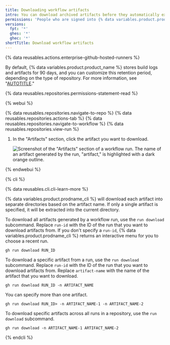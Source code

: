 ```yaml
---
title: Downloading workflow artifacts
intro: You can download archived artifacts before they automatically expire.
permissions: 'People who are signed into {% data variables.product.product_name %} and have read access to a repository can download workflow artifacts.'
versions:
  fpt: '*'
  ghes: '*'
  ghec: '*'
shortTitle: Download workflow artifacts
---
```


{% data reusables.actions.enterprise-github-hosted-runners %}

By default, {% data variables.product.product_name %} stores build logs and artifacts for 90 days, and you can customize this retention period, depending on the type of repository. For more information, see "[AUTOTITLE](/repositories/managing-your-repositorys-settings-and-features/enabling-features-for-your-repository/managing-github-actions-settings-for-a-repository#configuring-the-retention-period-for-github-actions-artifacts-and-logs-in-your-repository)."

{% data reusables.repositories.permissions-statement-read %}

{% webui %}

{% data reusables.repositories.navigate-to-repo %}
{% data reusables.repositories.actions-tab %}
{% data reusables.repositories.navigate-to-workflow %}
{% data reusables.repositories.view-run %}
1. In the "Artifacts" section, click the artifact you want to download.

    ![Screenshot of the "Artifacts" section of a workflow run. The name of an artifact generated by the run, "artifact," is highlighted with a dark orange outline.](/assets/images/help/repository/artifact-drop-down-updated.png)

{% endwebui %}

{% cli %}

{% data reusables.cli.cli-learn-more %}

{% data variables.product.prodname_cli %} will download each artifact into separate directories based on the artifact name. If only a single artifact is specified, it will be extracted into the current directory.

To download all artifacts generated by a workflow run, use the `run download` subcommand. Replace `run-id` with the ID of the run that you want to download artifacts from. If you don't specify a `run-id`, {% data variables.product.prodname_cli %} returns an interactive menu for you to choose a recent run.

```shell
gh run download RUN_ID
```

To download a specific artifact from a run, use the `run download` subcommand. Replace `run-id` with the ID of the run that you want to download artifacts from. Replace `artifact-name` with the name of the artifact that you want to download.

```shell
gh run download RUN_ID -n ARTIFACT_NAME
```

You can specify more than one artifact.

```shell
gh run download RUN_ID> -n ARTIFACT_NAME-1 -n ARTIFACT_NAME-2
```

To download specific artifacts across all runs in a repository, use the `run download` subcommand.

```shell
gh run download -n ARTIFACT_NAME-1 ARTIFACT_NAME-2
```

{% endcli %}
